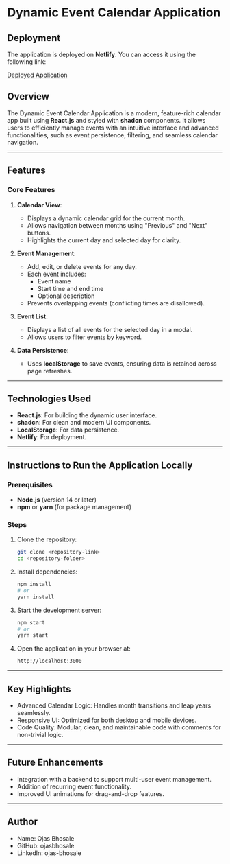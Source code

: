 # Dynamic Event Calendar Application

## **Deployment**
The application is deployed on **Netlify**. You can access it using the following link:

[Deployed Application](<deployed-link>)

## **Overview**
The Dynamic Event Calendar Application is a modern, feature-rich calendar app built using **React.js** and styled with **shadcn** components. It allows users to efficiently manage events with an intuitive interface and advanced functionalities, such as event persistence, filtering, and seamless calendar navigation.

---

## **Features**

### **Core Features**
1. **Calendar View**:
   - Displays a dynamic calendar grid for the current month.
   - Allows navigation between months using "Previous" and "Next" buttons.
   - Highlights the current day and selected day for clarity.

2. **Event Management**:
   - Add, edit, or delete events for any day.
   - Each event includes:
     - Event name
     - Start time and end time
     - Optional description
   - Prevents overlapping events (conflicting times are disallowed).

3. **Event List**:
   - Displays a list of all events for the selected day in a modal.
   - Allows users to filter events by keyword.

4. **Data Persistence**:
   - Uses **localStorage** to save events, ensuring data is retained across page refreshes.

---

## **Technologies Used**
- **React.js**: For building the dynamic user interface.
- **shadcn**: For clean and modern UI components.
- **LocalStorage**: For data persistence.
- **Netlify**: For deployment.

---

## **Instructions to Run the Application Locally**

### Prerequisites
- **Node.js** (version 14 or later)
- **npm** or **yarn** (for package management)

### Steps
1. Clone the repository:
   ```bash
   git clone <repository-link>
   cd <repository-folder>

2. Install dependencies:
   ```bash
   npm install
   # or
   yarn install

3. Start the development server:
   ```bash
   npm start
   # or
   yarn start
   
4. Open the application in your browser at:
   ```bash
   http://localhost:3000

---
   

## **Key Highlights**

   - Advanced Calendar Logic: Handles month transitions and leap years seamlessly.
   - Responsive UI: Optimized for both desktop and mobile devices.
   - Code Quality: Modular, clean, and maintainable code with comments for non-trivial logic.

---

## **Future Enhancements**
   - Integration with a backend to support multi-user event management.
   - Addition of recurring event functionality.
   - Improved UI animations for drag-and-drop features.

---
   
## **Author**
   - Name: Ojas Bhosale
   - GitHub: ojasbhosale
   - LinkedIn: ojas-bhosale

